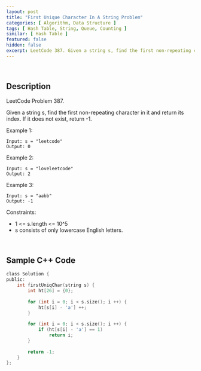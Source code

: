 ```yaml
---
layout: post
title: "First Unique Character In A String Problem"
categories: [ Algorithm, Data Structure ]
tags: [ Hash Table, String, Queue, Counting ]
similar: [ Hash Table ]
featured: false
hidden: false
excerpt: LeetCode 387. Given a string s, find the first non-repeating character in it and return its index. If it does not exist, return -1.
---
```


<br />

## Description

LeetCode Problem 387.

Given a string s, find the first non-repeating character in it and return its index. If it does not exist, return -1.

Example 1:
```
Input: s = "leetcode"
Output: 0
```

Example 2:
```
Input: s = "loveleetcode"
Output: 2
```

Example 3:
```
Input: s = "aabb"
Output: -1
```

Constraints:
* 1 <= s.length <= 10^5
* s consists of only lowercase English letters.

<br />

## Sample C++ Code


```c
class Solution {
public:
    int firstUniqChar(string s) {
        int ht[26] = {0};
        
        for (int i = 0; i < s.size(); i ++) {
            ht[s[i] - 'a'] ++;
        }
        
        for (int i = 0; i < s.size(); i ++) {
            if (ht[s[i] - 'a'] == 1)
                return i;
        }
        
        return -1;
    }
};
```


